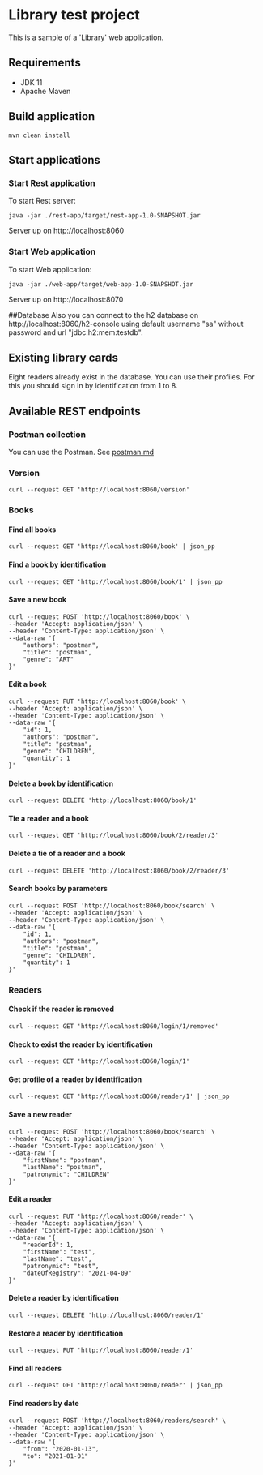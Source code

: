 # **Library test project**
This is a sample of a 'Library' web application.
## Requirements
 - JDK 11
 - Apache Maven
## Build application
```
mvn clean install
```
## Start applications
### Start Rest application
To start Rest server:
```
java -jar ./rest-app/target/rest-app-1.0-SNAPSHOT.jar
```
Server up on http://localhost:8060

### Start Web application
To start Web application:
```
java -jar ./web-app/target/web-app-1.0-SNAPSHOT.jar
```
Server up on http://localhost:8070

##Database
Also you can connect to the h2 database on http://localhost:8060/h2-console
using default username "sa" without password and url "jdbc:h2:mem:testdb".

## Existing library cards
Eight readers already exist in the database.
You can use their profiles. For this you should sign in by identification
from 1 to 8.
## Available REST endpoints
### Postman collection
You can use the Postman.
See [postman.md](postman.md)


### Version
```
curl --request GET 'http://localhost:8060/version'
```
### Books
#### Find all books
```
curl --request GET 'http://localhost:8060/book' | json_pp
```
#### Find a book by identification
```
curl --request GET 'http://localhost:8060/book/1' | json_pp
```

#### Save a new book
```
curl --request POST 'http://localhost:8060/book' \
--header 'Accept: application/json' \
--header 'Content-Type: application/json' \
--data-raw '{
	"authors": "postman",
	"title": "postman",
	"genre": "ART"
}'
```

#### Edit a book
```
curl --request PUT 'http://localhost:8060/book' \
--header 'Accept: application/json' \
--header 'Content-Type: application/json' \
--data-raw '{
	"id": 1,
    "authors": "postman",
    "title": "postman",
    "genre": "CHILDREN",
    "quantity": 1
}'
```
#### Delete a book by identification
```
curl --request DELETE 'http://localhost:8060/book/1'
```

#### Tie a reader and a book
```
curl --request GET 'http://localhost:8060/book/2/reader/3'
```

#### Delete a tie of a reader and a book
```
curl --request DELETE 'http://localhost:8060/book/2/reader/3'
```

#### Search books by parameters
```
curl --request POST 'http://localhost:8060/book/search' \
--header 'Accept: application/json' \
--header 'Content-Type: application/json' \
--data-raw '{
	"id": 1,
    "authors": "postman",
    "title": "postman",
    "genre": "CHILDREN",
    "quantity": 1
}'
```

### Readers
#### Check if the reader is removed
```
curl --request GET 'http://localhost:8060/login/1/removed'
```

#### Check to exist the reader by identification
```
curl --request GET 'http://localhost:8060/login/1'
```

#### Get profile of a reader by identification
```
curl --request GET 'http://localhost:8060/reader/1' | json_pp
```

#### Save a new reader
```
curl --request POST 'http://localhost:8060/book/search' \
--header 'Accept: application/json' \
--header 'Content-Type: application/json' \
--data-raw '{
    "firstName": "postman",
    "lastName": "postman",
    "patronymic": "CHILDREN"
}'
```

#### Edit a reader
```
curl --request PUT 'http://localhost:8060/reader' \
--header 'Accept: application/json' \
--header 'Content-Type: application/json' \
--data-raw '{
    "readerId": 1,
    "firstName": "test",
    "lastName": "test",
    "patronymic": "test",
    "dateOfRegistry": "2021-04-09"
}'
```
#### Delete a reader by identification
```
curl --request DELETE 'http://localhost:8060/reader/1'
```

#### Restore a reader by identification
```
curl --request PUT 'http://localhost:8060/reader/1'
```

#### Find all readers
```
curl --request GET 'http://localhost:8060/reader' | json_pp
```

#### Find readers by date
```
curl --request POST 'http://localhost:8060/readers/search' \
--header 'Accept: application/json' \
--header 'Content-Type: application/json' \
--data-raw '{
	"from": "2020-01-13",
	"to": "2021-01-01"
}'
```
